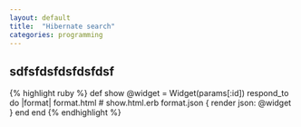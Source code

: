 ```yaml
---
layout: default
title:  "Hibernate search"
categories: programming
---
```

## sdfsfdsfdsfdsfdsf

{% highlight ruby %}
def show
  @widget = Widget(params[:id])
  respond_to do |format|
    format.html # show.html.erb
    format.json { render json: @widget }
  end
end
{% endhighlight %}
